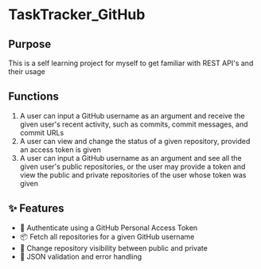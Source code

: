 # TaskTracker_GitHub

## Purpose
This is a self learning project for myself to get familiar with REST API's and their usage
## Functions
1. A user can input a GitHub username as an argument and receive the given user's recent activity, such as commits, commit messages, and commit URLs
2. A user can view and change the status of a given repository, provided an access token is given
3. A user can input a GitHub username as an argument and see all the given user's public repositories, or the user may provide a token and view the public and private repositories of the user whose token was given  
## ✨ Features

- 🔑 Authenticate using a GitHub Personal Access Token
- 📦 Fetch all repositories for a given GitHub username
- 🔁 Change repository visibility between public and private
- 🧪 JSON validation and error handling
